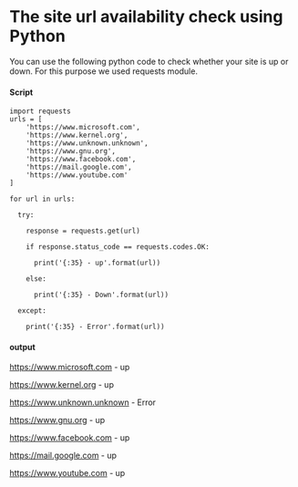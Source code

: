 # The site url availability check using Python
You can use the following python code to check whether your site is up or down. For this purpose we used requests module.
#### Script
```
import requests
urls = [
    'https://www.microsoft.com',
    'https://www.kernel.org',
    'https://www.unknown.unknown',
    'https://www.gnu.org',
    'https://www.facebook.com',
    'https://mail.google.com',
    'https://www.youtube.com'
]

for url in urls:
    
  try:
    
    response = requests.get(url)
    
    if response.status_code == requests.codes.OK:
        
      print('{:35} - up'.format(url))
    
    else:
    
      print('{:35} - Down'.format(url))
        
  except:
    
    print('{:35} - Error'.format(url))
```
#### output
https://www.microsoft.com           - up

https://www.kernel.org              - up

https://www.unknown.unknown         - Error

https://www.gnu.org                 - up

https://www.facebook.com            - up

https://mail.google.com             - up

https://www.youtube.com             - up
